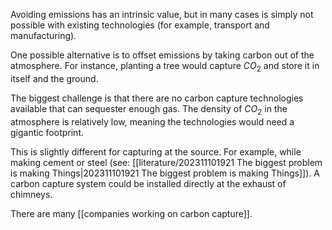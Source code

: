 Avoiding emissions has an intrinsic value, but in many cases is simply not possible with existing technologies (for example, transport and manufacturing). 

One possible alternative is to offset emissions by taking carbon out of the atmosphere. For instance, planting a tree would capture $CO_2$ and store it in itself and the ground. 

The biggest challenge is that there are no carbon capture technologies available that can sequester enough gas. The density of $CO_2$ in the atmosphere is relatively low, meaning the technologies would need a gigantic footprint. 

This is slightly different for capturing at the source. For example, while making cement or steel (see: [[literature/202311101921 The biggest problem is making Things|202311101921 The biggest problem is making Things]]). A carbon capture system could be installed directly at the exhaust of chimneys. 

There are many [[companies working on carbon capture]]. 